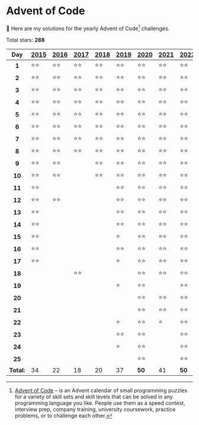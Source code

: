 # Advent of Code

:wave: Here are my solutions for the yearly Advent of Code[^aoc] challenges.

<!-- start -->

Total stars: **288**

|    Day     | [2015][link-2015] | [2016][link-2016] | [2017][link-2017] | [2018][link-2018] | [2019][link-2019] | [2020][link-2020] | [2021][link-2021] | [2022][link-2022] | [2023][link-2023] |
| :--------: | :---------------- | :---------------- | :---------------- | :---------------- | :---------------- | :---------------- | :---------------- | :---------------- | :---------------- |
|   **1**    | ⭐⭐              | ⭐⭐              | ⭐⭐              | ⭐⭐              | ⭐⭐              | ⭐⭐              | ⭐⭐              | ⭐⭐              | ⭐⭐              |
|   **2**    | ⭐⭐              | ⭐⭐              | ⭐⭐              | ⭐⭐              | ⭐⭐              | ⭐⭐              | ⭐⭐              | ⭐⭐              | ⭐⭐              |
|   **3**    | ⭐⭐              | ⭐⭐              | ⭐⭐              | ⭐⭐              | ⭐⭐              | ⭐⭐              | ⭐⭐              | ⭐⭐              | ⭐⭐              |
|   **4**    | ⭐⭐              | ⭐⭐              | ⭐⭐              | ⭐⭐              | ⭐⭐              | ⭐⭐              | ⭐⭐              | ⭐⭐              | ⭐⭐              |
|   **5**    | ⭐⭐              | ⭐⭐              | ⭐⭐              | ⭐⭐              | ⭐⭐              | ⭐⭐              | ⭐⭐              | ⭐⭐              | ⭐⭐              |
|   **6**    | ⭐⭐              | ⭐⭐              | ⭐⭐              | ⭐⭐              | ⭐⭐              | ⭐⭐              | ⭐⭐              | ⭐⭐              | ⭐⭐              |
|   **7**    | ⭐⭐              | ⭐⭐              | ⭐⭐              | ⭐⭐              | ⭐⭐              | ⭐⭐              | ⭐⭐              | ⭐⭐              | ⭐⭐              |
|   **8**    | ⭐⭐              | ⭐⭐              | ⭐⭐              | ⭐⭐              | ⭐⭐              | ⭐⭐              | ⭐⭐              | ⭐⭐              | ⭐⭐              |
|   **9**    | ⭐⭐              | ⭐⭐              |                   | ⭐⭐              | ⭐⭐              | ⭐⭐              | ⭐⭐              | ⭐⭐              |                   |
|   **10**   | ⭐⭐              | ⭐⭐              |                   | ⭐⭐              | ⭐⭐              | ⭐⭐              | ⭐⭐              | ⭐⭐              |                   |
|   **11**   | ⭐⭐              |                   |                   |                   | ⭐⭐              | ⭐⭐              | ⭐⭐              | ⭐⭐              |                   |
|   **12**   | ⭐⭐              | ⭐⭐              |                   |                   | ⭐⭐              | ⭐⭐              | ⭐⭐              | ⭐⭐              |                   |
|   **13**   | ⭐⭐              |                   |                   |                   | ⭐⭐              | ⭐⭐              | ⭐⭐              | ⭐⭐              |                   |
|   **14**   | ⭐⭐              |                   |                   |                   | ⭐⭐              | ⭐⭐              | ⭐⭐              | ⭐⭐              |                   |
|   **15**   | ⭐⭐              |                   |                   |                   | ⭐                | ⭐⭐              | ⭐⭐              | ⭐⭐              |                   |
|   **16**   | ⭐⭐              |                   |                   |                   | ⭐⭐              | ⭐⭐              | ⭐⭐              | ⭐⭐              |                   |
|   **17**   | ⭐⭐              |                   |                   |                   | ⭐                | ⭐⭐              | ⭐⭐              | ⭐⭐              |                   |
|   **18**   |                   |                   | ⭐⭐              |                   |                   | ⭐⭐              | ⭐⭐              | ⭐⭐              |                   |
|   **19**   |                   |                   |                   |                   | ⭐                | ⭐⭐              |                   | ⭐⭐              |                   |
|   **20**   |                   |                   |                   |                   |                   | ⭐⭐              | ⭐⭐              | ⭐⭐              |                   |
|   **21**   |                   |                   |                   |                   |                   | ⭐⭐              | ⭐⭐              | ⭐⭐              |                   |
|   **22**   |                   |                   |                   |                   | ⭐                | ⭐⭐              | ⭐                | ⭐⭐              |                   |
|   **23**   |                   |                   |                   |                   | ⭐⭐              | ⭐⭐              |                   | ⭐⭐              |                   |
|   **24**   |                   |                   |                   |                   | ⭐                | ⭐⭐              |                   | ⭐⭐              |                   |
|   **25**   |                   |                   |                   |                   |                   | ⭐⭐              |                   | ⭐⭐              |                   |
| **Total:** | 34                | 22                | 18                | 20                | 37                | **50**            | 41                | **50**            | 16                |

[link-2015]: https://github.com/RobinMalfait/advent-of-code/tree/main/src/2015
[link-2016]: https://github.com/RobinMalfait/advent-of-code/tree/main/src/2016
[link-2017]: https://github.com/RobinMalfait/advent-of-code/tree/main/src/2017
[link-2018]: https://github.com/RobinMalfait/advent-of-code/tree/main/src/2018
[link-2019]: https://github.com/RobinMalfait/advent-of-code/tree/main/src/2019
[link-2020]: https://github.com/RobinMalfait/advent-of-code/tree/main/src/2020
[link-2021]: https://github.com/RobinMalfait/advent-of-code/tree/main/src/2021
[link-2022]: https://github.com/RobinMalfait/advent-of-code/tree/main/src/2022
[link-2023]: https://github.com/RobinMalfait/advent-of-code/tree/main/src/2023

<!-- end -->

[^aoc]: [Advent of Code][aoc] – is an Advent calendar of small programming puzzles for a variety of skill sets and skill levels that can be solved in any programming language you like. People use them as a speed contest, interview prep, company training, university coursework, practice problems, or to challenge each other.

[aoc]: https://adventofcode.com
